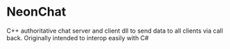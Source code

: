 # NeonChat
C++ authoritative chat server and client dll to send data to all clients via call back. Originally intended to interop easily with C#
